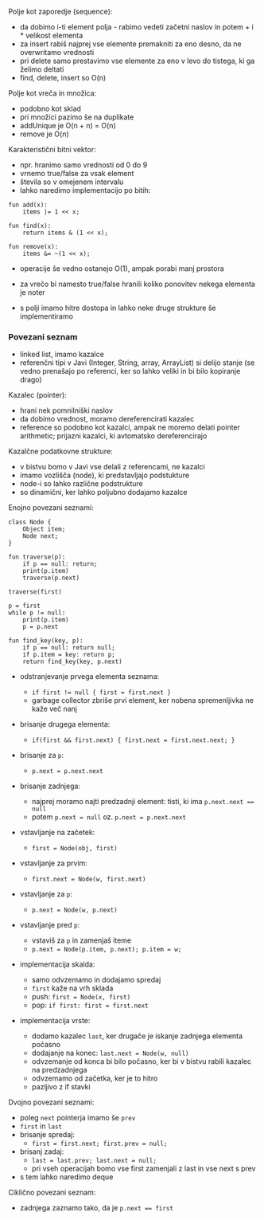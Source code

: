 Polje kot zaporedje (sequence):
- da dobimo i-ti element polja - rabimo vedeti začetni naslov in potem + i \* velikost elementa
- za insert rabiš najprej vse elemente premakniti za eno desno, da ne overwritamo vrednosti
- pri delete samo prestavimo vse elemente za eno v levo do tistega, ki ga želimo deltati
- find, delete, insert so O(n)

Polje kot vreča in množica:
- podobno kot sklad
- pri množici pazimo še na duplikate
- addUnique je O(n + n) = O(n)
- remove je O(n)

Karakteristični bitni vektor:
- npr. hranimo samo vrednosti od 0 do 9
- vrnemo true/false za vsak element
- števila so v omejenem intervalu
- lahko naredimo implementacijo po bitih:
```
fun add(x):
	items |= 1 << x;

fun find(x):
	return items & (1 << x);

fun remove(x):
	items &= ~(1 << x);
```
- operacije še vedno ostanejo O(1), ampak porabi manj prostora
- za vrečo bi namesto true/false hranili koliko ponovitev nekega elementa je noter

- s polji imamo hitre dostopa in lahko neke druge strukture še implementiramo

### Povezani seznam

- linked list, imamo kazalce
- referenčni tipi v Javi (Integer, String, array, ArrayList) si delijo stanje (se vedno prenašajo po referenci, ker so lahko veliki in bi bilo kopiranje drago)

Kazalec (pointer):
- hrani nek pomnilniški naslov
- da dobimo vrednost, moramo dereferencirati kazalec
- reference so podobno kot kazalci, ampak ne moremo delati pointer arithmetic; prijazni kazalci, ki avtomatsko dereferencirajo

Kazalčne podatkovne strukture:
- v bistvu bomo v Javi vse delali z referencami, ne kazalci
- imamo vozlišča (node), ki predstavljajo podstukture
- node-i so lahko različne podstrukture
- so dinamični, ker lahko poljubno dodajamo kazalce

Enojno povezani seznami:
```
class Node {
	Object item;
	Node next;
}

fun traverse(p):
	if p == null: return;
	print(p.item)
	traverse(p.next)

traverse(first)

p = first
while p != null:
	print(p.item)
	p = p.next

fun find_key(key, p):
	if p == null: return null;
	if p.item = key: return p;
	return find_key(key, p.next)
```
- odstranjevanje prvega elementa seznama:
	- `if first != null { first = first.next }`
	- garbage collector zbriše prvi element, ker nobena spremenljivka ne kaže več nanj
- brisanje drugega elementa:
	- `if(first && first.next) { first.next = first.next.next; }`
- brisanje za `p`:
	- `p.next = p.next.next`
- brisanje zadnjega:
	- najprej moramo najti predzadnji element: tisti, ki ima `p.next.next == null`
	- potem `p.next = null` oz. `p.next = p.next.next`
- vstavljanje na začetek:
	- `first = Node(obj, first)`
- vstavljanje za prvim:
	- `first.next = Node(w, first.next)`
- vstavljanje za `p`:
	- `p.next = Node(w, p.next)`
- vstavljanje pred `p`:
	- vstaviš za `p` in zamenjaš iteme
	- `p.next = Node(p.item, p.next); p.item = w;`

- implementacija skalda:
	- samo odvzemamo in dodajamo spredaj
	- `first` kaže na vrh sklada
	- push: `first = Node(x, first)`
	- pop: `if first: first = first.next`

- implementacija vrste:
	- dodamo kazalec `last`, ker drugače je iskanje zadnjega elementa počasno
	- dodajanje na konec: `last.next = Node(w, null)`
	- odvzemanje od konca bi bilo počasno, ker bi v bistvu rabili kazalec na predzadnjega
	- odvzemamo od začetka, ker je to hitro
	- pazljivo z if stavki

Dvojno povezani seznami:
- poleg `next` pointerja imamo še `prev`
- `first` in `last`
- brisanje spredaj:
	- `first = first.next; first.prev = null;`
- brisanj zadaj:
	- `last = last.prev; last.next = null;`
	- pri vseh operacijah bomo vse first zamenjali z last in vse next s prev
- s tem lahko naredimo deque

Ciklično povezani seznam:
- zadnjega zaznamo tako, da je `p.next == first`
